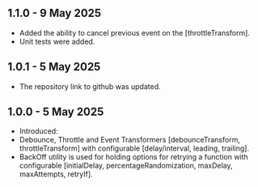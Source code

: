 ## 1.1.0 - 9 May 2025

* Added the ability to cancel previous event on the [throttleTransform].
* Unit tests were added.

## 1.0.1 - 5 May 2025

* The repository link to github was updated.

## 1.0.0 - 5 May 2025

* Introduced:
* Debounce, Throttle and Event Transformers [debounceTransform, throttleTransform] with configurable [delay/interval, leading, trailing].
* BackOff utility is used for holding options for retrying a function with configurable [initialDelay, percentageRandomization, maxDelay, maxAttempts, retryIf].
